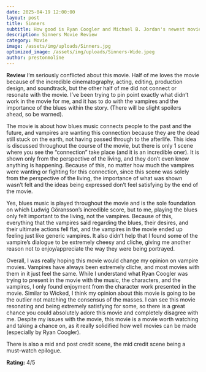 ```yaml
---
date: 2025-04-19 12:00:00
layout: post
title: Sinners
subtitle: How good is Ryan Coogler and Michael B. Jordan's newest movie?
description: Sinners Movie Review
category: Movie
image: /assets/img/uploads/Sinners.jpg
optimized_image: /assets/img/uploads/Sinners-Wide.jpeg
author: prestonmoline
---
```


**Review**
I’m seriously conflicted about this movie. Half of me loves the movie because of the incredible cinematography, acting, editing, production design, and soundtrack, but the other half of me did not connect or resonate with the movie. I’ve been trying to pin point exactly what didn’t work in the movie for me, and it has to do with the vampires and the importance of the blues within the story. (There will be slight spoilers ahead, so be warned).

The movie is about how blues music connects people to the past and the future, and vampires are wanting this connection because they are the dead still stuck on the earth, not having passed through to the afterlife. This idea is discussed throughout the course of the movie, but there is only 1 scene where you see the “connection” take place (and it is an incredible oner). It is shown only from the perspective of the living, and they don’t even know anything is happening. Because of this, no matter how much the vampires were wanting or fighting for this connection, since this scene was solely from the perspective of the living, the importance of what was shown wasn’t felt and the ideas being expressed don’t feel satisfying by the end of the movie.

Yes, blues music is played throughout the movie and is the sole foundation on which Ludwig Göransson’s incredible score, but to me, playing the blues only felt important to the living, not the vampires. Because of this, everything that the vampires said regarding the blues, their desires, and their ultimate actions fell flat, and the vampires in the movie ended up feeling just like generic vampires. It also didn’t help that I found some of the vampire’s dialogue to be extremely cheesy and cliche, giving me another reason not to enjoy/appreciate the way they were being portrayed.

Overall, I was really hoping this movie would change my opinion on vampire movies. Vampires have always been extremely cliche, and most movies with them in it just feel the same. While I understand what Ryan Coogler was trying to present in the movie with the music, the characters, and the vampires, I only found enjoyment from the character work presented in the movie. Similar to Wicked, I think my opinion about this movie is going to be the outlier not matching the consensus of the masses. I can see this movie resonating and being extremely satisfying for some, so there is a great chance you could absolutely adore this movie and completely disagree with me. Despite my issues with the movie, this movie is a movie worth watching and  taking a chance on, as it really solidified how well movies can be made (especially by Ryan Coogler).

There is also a mid and post credit scene, the mid credit scene being a must-watch epilogue.


**Rating:**
4/5
